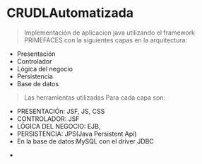 # CRUDLAutomatizada

>Implementación de  aplicacion java utilizando el framework PRIMEFACES con la siguientes capas en la arquitectura:

<ul>
  <li>Presentación</li>
  <li>Controlador</li>
  <li>Lógica del negocio</li>
  <li>Persistencia</li>
  <li>Base de datos</li>
</ul>

>Las herramientas utilizadas Para cada capa son:

<ul>
  <li>PRESENTACIÓn: JSF, JS, CSS</li>
  <li>CONTROLADOR: JSF</li>
  <li>LÓGICA DEL NEGOCIO: EJB, <session beans></li>
  <li>PERSISTENCIA: JPS(Java Persistent Api)</li>
  <li>En la base de datos:MySQL con el driver JDBC</li>
</ul>

-
